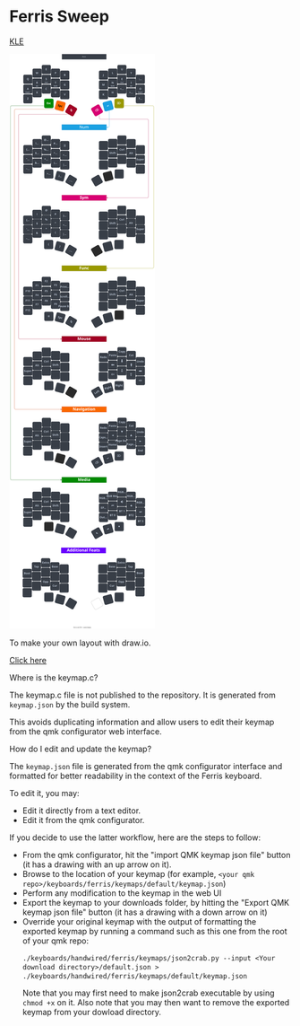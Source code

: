 # Ferris Sweep

[KLE](http://www.keyboard-layout-editor.com/#/gists/6824948f0386a8ce1b0be6fef9feabba)

![sweep-layout](./Ferris-Layout.svg)

To make your own layout with draw.io.

[Click here](https://viewer.diagrams.net/?tags=%7B%7D&highlight=0000ff&edit=_blank&layers=1&nav=1&title=Keyboard%20Layout.drawio#Uhttps%3A%2F%2Fdrive.google.com%2Fuc%3Fid%3D1-FMiAXGnAvz2rGK0lz8fGDYwmxTp9Ne9%26export%3Ddownload)

Where is the keymap.c?

The keymap.c file is not published to the repository. It is generated from `keymap.json` by the build system.

This avoids duplicating information and allow users to edit their keymap from the qmk configurator web interface.

How do I edit and update the keymap?

The `keymap.json` file is generated from the qmk configurator interface and formatted for better readability in the context of the Ferris keyboard.

To edit it, you may:
* Edit it directly from a text editor.
* Edit it from the qmk configurator.

If you decide to use the latter workflow, here are the steps to follow:

* From the qmk configurator, hit the "import QMK keymap json file" button (it has a drawing with an up arrow on it).
* Browse to the location of your keymap (for example, `<your qmk repo>/keyboards/ferris/keymaps/default/keymap.json`)
* Perform any modification to the keymap in the web UI
* Export the keymap to your downloads folder, by hitting the "Export QMK keymap json file" button (it has a drawing with a down arrow on it)
* Override your original keymap with the output of formatting the exported keymap by running a command such as this one from the root of your qmk repo:
  ```
  ./keyboards/handwired/ferris/keymaps/json2crab.py --input <Your download directory>/default.json > ./keyboards/handwired/ferris/keymaps/default/keymap.json
  ```
  Note that you may first need to make json2crab executable by using `chmod +x` on it.
  Also note that you may then want to remove the exported keymap from your dowload directory.
